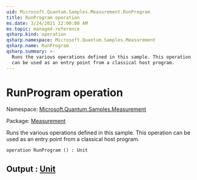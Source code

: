 ```yaml
---
uid: Microsoft.Quantum.Samples.Measurement.RunProgram
title: RunProgram operation
ms.date: 3/24/2021 12:00:00 AM
ms.topic: managed-reference
qsharp.kind: operation
qsharp.namespace: Microsoft.Quantum.Samples.Measurement
qsharp.name: RunProgram
qsharp.summary: >-
  Runs the various operations defined in this sample. This operation
  can be used as an entry point from a classical host program.
---
```


# RunProgram operation

Namespace: [Microsoft.Quantum.Samples.Measurement](xref:Microsoft.Quantum.Samples.Measurement)

Package: [Measurement](https://nuget.org/packages/Measurement)


Runs the various operations defined in this sample. This operationcan be used as an entry point from a classical host program.

```qsharp
operation RunProgram () : Unit
```


## Output : [Unit](xref:microsoft.quantum.lang-ref.unit)

